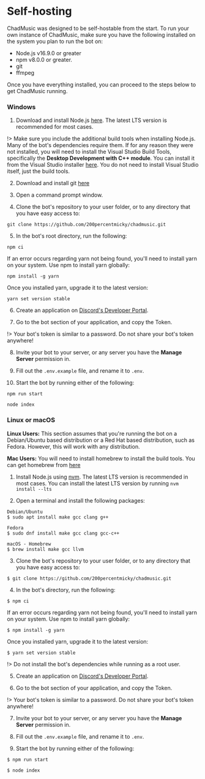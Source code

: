 # Self-hosting
ChadMusic was designed to be self-hostable from the start. To run your own instance of ChadMusic, make sure you have the following installed on the system you plan to run the bot on:

- Node.js v16.9.0 or greater
- npm v8.0.0 or greater.
- git
- ffmpeg

Once you have everything installed, you can proceed to the steps below to get ChadMusic running.

### Windows

1. Download and install Node.js [here](https://nodejs.org). The latest LTS version is recommended for most cases.

!> Make sure you include the additional build tools when installing Node.js. Many of the bot's dependencies require them. If for any reason they were not installed, you will need to install the Visual Studio Build Tools, specifically the **Desktop Development with C++ module**. You can install it from the Visual Studio installer [here](https://aka.ms/vs/17/release/vs_BuildTools.exe). You do not need to install Visual Studio itself, just the build tools.

2. Download and install git [here](https://git-scm.com)

3. Open a command prompt window.

4. Clone the bot's repository to your user folder, or to any directory that you have easy access to:
```
git clone https://github.com/200percentmicky/chadmusic.git
```

5. In the bot's root directory, run the following:
```
npm ci
```

If an error occurs regarding yarn not being found, you'll need to install yarn on your system. Use npm to install yarn globally:

```
npm install -g yarn
```

Once you installed yarn, upgrade it to the latest version:
```
yarn set version stable
```

6. Create an application on [Discord's Developer Portal](https://discord.com/developers).

7. Go to the bot section of your application, and copy the Token.

!> Your bot's token is similar to a password. Do not share your bot's token anywhere!

8. Invite your bot to your server, or any server you have the **Manage Server** permission in.

9. Fill out the `.env.example` file, and rename it to `.env`.

10. Start the bot by running either of the following:
```
npm run start
```
```
node index
```

### Linux or macOS
**Linux Users:** This section assumes that you're running the bot on a Debian/Ubuntu based distribution or a Red Hat based distribution, such as Fedora. However, this will work with any distribution.

**Mac Users:** You will need to install homebrew to install the build tools. You can get homebrew from [here](https://brew.sh/)

1. Install Node.js using [nvm](https://github.com/nvm-sh/nvm). The latest LTS version is recommended in most cases. You can install the latest LTS version by running `nvm install --lts`

2. Open a terminal and install the following packages:
```
Debian/Ubuntu
$ sudo apt install make gcc clang g++
```
```
Fedora
$ sudo dnf install make gcc clang gcc-c++
```
```
macOS - Homebrew
$ brew install make gcc llvm
```

3. Clone the bot's repository to your user folder, or to any directory that you have easy access to:
```
$ git clone https://github.com/200percentmicky/chadmusic.git
```

4. In the bot's directory, run the following:
```
$ npm ci
```

If an error occurs regarding yarn not being found, you'll need to install yarn on your system. Use npm to install yarn globally:

```
$ npm install -g yarn
```

Once you installed yarn, upgrade it to the latest version:
```
$ yarn set version stable
```

!> Do not install the bot's dependencies while running as a root user.

5. Create an application on [Discord's Developer Portal](https://discord.com/developers).

6. Go to the bot section of your application, and copy the Token.

!> Your bot's token is similar to a password. Do not share your bot's token anywhere!

7. Invite your bot to your server, or any server you have the **Manage Server** permission in.

8. Fill out the `.env.example` file, and rename it to `.env`.

9. Start the bot by running either of the following:
```
$ npm run start
```
```
$ node index
```